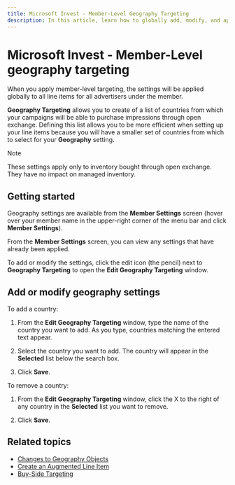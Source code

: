 ```yaml
---
title: Microsoft Invest - Member-Level Geography Targeting
description: In this article, learn how to globally add, modify, and apply member-level geography targeting settings to all line items for all advertisers under the member.
---
```


# Microsoft Invest - Member-Level geography targeting

When you apply member-level targeting, the settings will be applied globally to all line items for all advertisers under the member.

**Geography Targeting** allows you to create of a list of countries from which your campaigns will be able to purchase impressions through open exchange. Defining this list allows you to be more efficient when setting up your line items because you will have a smaller set of countries from which to select for your **Geography** setting.

> [!NOTE]
> These settings apply only to inventory bought through open exchange. They have no impact on managed inventory.

## Getting started

Geography settings are available from the **Member Settings** screen (hover over your member name in the upper-right corner of the menu bar and click **Member Settings**).

From the **Member Settings** screen, you can view any settings that have already been applied.

To add or modify the settings, click the edit icon (the pencil) next to **Geography Targeting** to open the **Edit Geography Targeting** window.

## Add or modify geography settings

To add a country:

1. From the **Edit Geography Targeting** window, type the name of the country you want to add. As you type, countries matching the entered text appear.

1. Select the country you want to add. The country will appear in the **Selected** list below the search box.

1. Click **Save**.

To remove a country:

1. From the **Edit Geography Targeting** window, click the X to the right of any country in the **Selected** list you want to remove.

1. Click **Save**.

## Related topics

- [Changes to Geography Objects](changes-to-geography-objects.md)
- [Create an Augmented Line Item](create-an-augmented-line-item-ali.md)
- [Buy-Side Targeting](buy-side-targeting.md)
